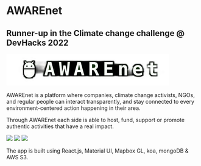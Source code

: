 # AWAREnet
## Runner-up in the Climate change challenge @ DevHacks 2022 

<img src="./assets/logo.jpg" />

AWAREnet is a platform where companies, climate change activists, NGOs, and regular people can interact transparently, and stay connected to every environment-centered action happening in their area. 

Through AWAREnet each side is able to host, fund, support or promote authentic activities that have a real impact.

<div>
    <img src="./assets/ngo.gif" width=300 />
    <img src="./assets/company.gif" width=300 />
    <img src="./assets/user.gif" height=300 />
</div>

The app is built using React.js, Material UI, Mapbox GL, koa, mongoDB & AWS S3.
